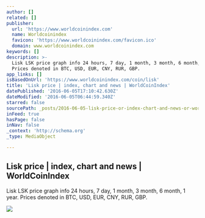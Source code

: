 ```yaml
---
author: []
related: []
publisher:
  url: 'https://www.worldcoinindex.com'
  name: Worldcoinindex
  favicon: 'https://www.worldcoinindex.com/favicon.ico'
  domain: www.worldcoinindex.com
keywords: []
description: >-
  Lisk LSK price graph info 24 hours, 7 day, 1 month, 3 month, 6 month, 1 year.
  Prices denoted in BTC, USD, EUR, CNY, RUR, GBP.
app_links: []
isBasedOnUrl: 'https://www.worldcoinindex.com/coin/lisk'
title: 'Lisk price | index, chart and news | WorldCoinIndex'
datePublished: '2016-06-05T17:10:42.630Z'
dateModified: '2016-06-05T06:44:59.340Z'
starred: false
sourcePath: _posts/2016-06-05-lisk-price-or-index-chart-and-news-or-worldcoinindex.md
inFeed: true
hasPage: false
inNav: false
_context: 'http://schema.org'
_type: MediaObject

---
```

<article style=""><h1>Lisk price | index, chart and news | WorldCoinIndex</h1><p>Lisk LSK price graph info 24 hours, 7 day, 1 month, 3 month, 6 month, 1 year. Prices denoted in BTC, USD, EUR, CNY, RUR, GBP.</p><img src="https://www.worldcoinindex.com/content/img/worldcoinindex-logo.png" /></article>